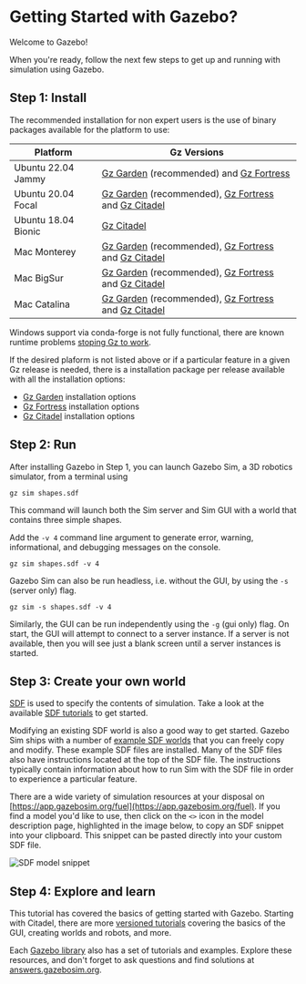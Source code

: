 # Getting Started with Gazebo?

Welcome to Gazebo!

When you're ready, follow the next few steps to get up and running with
simulation using Gazebo.

## Step 1: Install

The recommended installation for non expert users is the use of binary
packages available for the platform to use:

|Platform|Gz Versions|
|---|---|
| Ubuntu 22.04 Jammy | [Gz Garden](docs/garden/install_ubuntu) (recommended) and [Gz Fortress](docs/fortress/install_ubuntu)
| Ubuntu 20.04 Focal | [Gz Garden](docs/garden/install_buuntu) (recommended), [Gz Fortress](docs/fortress/install_ubuntu) and [Gz Citadel](docs/citadel/install_ubuntu)
| Ubuntu 18.04 Bionic | [Gz Citadel](docs/citadel/install_ubuntu)
| Mac Monterey | [Gz Garden](docs/garden/install_osx) (recommended), [Gz Fortress](docs/fortress/install_osx) and [Gz Citadel](docs/citadel/install_osx)
| Mac BigSur | [Gz Garden](docs/garden/install_osx) (recommended), [Gz Fortress](docs/fortress/install_osx) and [Gz Citadel](docs/citadel/install_osx)
| Mac Catalina | [Gz Garden](docs/garden/install_osx) (recommended), [Gz Fortress](docs/fortress/install_osx) and [Gz Citadel](docs/citadel/install_osx)

Windows support via conda-forge is not fully functional, there are known runtime problems
[stoping Gz to work](https://github.com/gazebosim/gz-sim/issues/168).

If the desired plaform is not listed above or if a particular feature in a
given Gz release is needed, there is a installation package per release
available with all the installation options:

* [Gz Garden](docs/garden/install) installation options
* [Gz Fortress](docs/fortress/install) installation options
* [Gz Citadel](docs/citadel/install) installation options

## Step 2: Run

After installing Gazebo in Step 1, you can launch Gazebo Sim, a 3D robotics
simulator, from a terminal using

```
gz sim shapes.sdf
```

This command will launch both the Sim server and Sim GUI with a world
that contains three simple shapes.

Add the `-v 4` command line argument to generate error, warning,
informational, and debugging messages on the console.

```
gz sim shapes.sdf -v 4
```

Gazebo Sim can also be run headless, i.e. without the GUI, by using the `-s` (server only) flag.

```
gz sim -s shapes.sdf -v 4
```

Similarly, the GUI can be run independently using the `-g` (gui only) flag.
On start, the GUI will attempt to connect to a server instance.
If a server is not available, then you will see just a blank screen until
a server instances is started.

## Step 3: Create your own world

[SDF](http://sdformat.org/) is used to specify the contents of simulation.
Take a look at the available [SDF tutorials](http://sdformat.org/tutorials)
to get started.

Modifying an existing SDF world is also a good way to get started. Gazebo
Sim ships with a number of [example SDF
worlds](https://github.com/gazebosim/gz-sim/blob/main/examples/worlds)
that you can freely copy and modify. These example SDF files are
installed. Many of the SDF files also have instructions located at the
top of the SDF file. The instructions typically contain information about how to
run Sim with the SDF file in order to experience a particular feature.

There are a wide variety of simulation resources at your disposal on
[https://app.gazebosim.org/fuel](https://app.gazebosim.org/fuel).
If you find a model you'd like to use, then click on the `<>` icon in the
model description page, highlighted in the image below, to copy an SDF
snippet into your clipboard. This snippet can be pasted directly into your
custom SDF file.

![SDF model snippet](images/model_snippet.png)


## Step 4: Explore and learn

This tutorial has covered the basics of getting started with Gazebo.
Starting with Citadel, there are more [versioned tutorials](/docs/citadel/tutorials)
covering the basics of the GUI, creating worlds and robots, and more.

Each [Gazebo library](/libs) also has a set of tutorials and
examples. Explore these resources, and don't forget to ask questions and
find solutions at [answers.gazebosim.org](http://answers.gazebosim.org).
